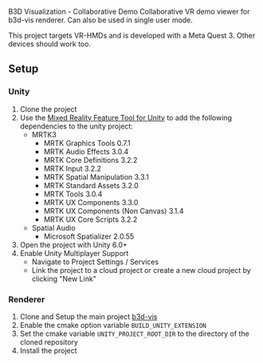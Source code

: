 B3D Visualization - Collaborative Demo
Collaborative VR demo viewer for b3d-vis renderer. Can also be used in single user mode.

This project targets VR-HMDs and is developed with a Meta Quest 3. Other devices should work too.

## Setup
### Unity
1. Clone the project
2. Use the [Mixed Reality Feature Tool for Unity](https://learn.microsoft.com/de-de/windows/mixed-reality/develop/unity/welcome-to-mr-feature-tool) to add the following dependencies to the unity project:
   - MRTK3
     - MRTK Graphics Tools 0.7.1
     - MRTK Audio Effects 3.0.4
     - MRTK Core Definitions 3.2.2
     - MRTK Input 3.2.2
     - MRTK Spatial Manipulation 3.3.1
     - MRTK Standard Assets 3.2.0
     - MRTK Tools 3.0.4
     - MRTK UX Components 3.3.0
     - MRTK UX Components (Non Canvas) 3.1.4
     - MRTK UX Core Scripts 3.2.2
   - Spatial Audio 
     - Microsoft Spatializer 2.0.55
3. Open the project with Unity 6.0+
4. Enable Unity Multiplayer Support
   - Navigate to Project Settings / Services
   - Link the project to a cloud project or create a new cloud project by clicking "New Link"

### Renderer
1. Clone and Setup the main project [b3d-vis](https://github.com/Institute-of-Visual-Computing/b3d-vis)
2. Enable the cmake option variable `BUILD_UNITY_EXTENSION`
3. Set the cmake variable `UNITY_PROJECT_ROOT_DIR` to the directory of the cloned repository
4. Install the project

